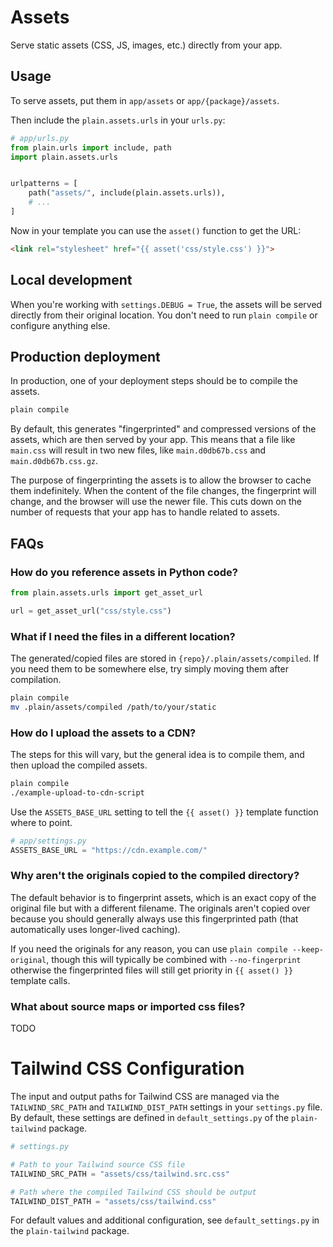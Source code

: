 # Assets

Serve static assets (CSS, JS, images, etc.) directly from your app.


## Usage

To serve assets, put them in `app/assets` or `app/{package}/assets`.

Then include the `plain.assets.urls` in your `urls.py`:

```python
# app/urls.py
from plain.urls import include, path
import plain.assets.urls


urlpatterns = [
    path("assets/", include(plain.assets.urls)),
    # ...
]
```

Now in your template you can use the `asset()` function to get the URL:

```html
<link rel="stylesheet" href="{{ asset('css/style.css') }}">
```


## Local development

When you're working with `settings.DEBUG = True`, the assets will be served directly from their original location. You don't need to run `plain compile` or configure anything else.


## Production deployment

In production, one of your deployment steps should be to compile the assets.

```bash
plain compile
```

By default, this generates "fingerprinted" and compressed versions of the assets, which are then served by your app. This means that a file like `main.css` will result in two new files, like `main.d0db67b.css` and `main.d0db67b.css.gz`.

The purpose of fingerprinting the assets is to allow the browser to cache them indefinitely. When the content of the file changes, the fingerprint will change, and the browser will use the newer file. This cuts down on the number of requests that your app has to handle related to assets.


## FAQs

### How do you reference assets in Python code?

```python
from plain.assets.urls import get_asset_url

url = get_asset_url("css/style.css")
```

### What if I need the files in a different location?

The generated/copied files are stored in `{repo}/.plain/assets/compiled`. If you need them to be somewhere else, try simply moving them after compilation.

```bash
plain compile
mv .plain/assets/compiled /path/to/your/static
```

### How do I upload the assets to a CDN?

The steps for this will vary, but the general idea is to compile them, and then upload the compiled assets.

```bash
plain compile
./example-upload-to-cdn-script
```

Use the `ASSETS_BASE_URL` setting to tell the `{{ asset() }}` template function where to point.

```python
# app/settings.py
ASSETS_BASE_URL = "https://cdn.example.com/"
```


### Why aren't the originals copied to the compiled directory?

The default behavior is to fingerprint assets, which is an exact copy of the original file but with a different filename. The originals aren't copied over because you should generally always use this fingerprinted path (that automatically uses longer-lived caching).

If you need the originals for any reason, you can use `plain compile --keep-original`, though this will typically be combined with `--no-fingerprint` otherwise the fingerprinted files will still get priority in `{{ asset() }}` template calls.


### What about source maps or imported css files?

TODO
# Tailwind CSS Configuration

The input and output paths for Tailwind CSS are managed via the `TAILWIND_SRC_PATH` and `TAILWIND_DIST_PATH` settings in your `settings.py` file. By default, these settings are defined in `default_settings.py` of the `plain-tailwind` package.

```python
# settings.py

# Path to your Tailwind source CSS file
TAILWIND_SRC_PATH = "assets/css/tailwind.src.css"

# Path where the compiled Tailwind CSS should be output
TAILWIND_DIST_PATH = "assets/css/tailwind.css"
```

For default values and additional configuration, see `default_settings.py` in the `plain-tailwind` package.
